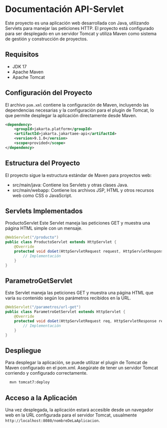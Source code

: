 # Documentación API-Servlet

Este proyecto es una aplicación web desarrollada con Java, utilizando Servlets para manejar las peticiones HTTP. El proyecto está configurado para ser desplegado en un servidor Tomcat y utiliza Maven como sistema de gestión y construcción de proyectos.

## Requisitos

- JDK 17
- Apache Maven
- Apache Tomcat

## Configuración del Proyecto

El archivo `pom.xml` contiene la configuración de Maven, incluyendo las dependencias necesarias y la configuración para el plugin de Tomcat, lo que permite desplegar la aplicación directamente desde Maven.

```xml
<dependency>
    <groupId>jakarta.platform</groupId>
    <artifactId>jakarta.jakartaee-api</artifactId>
    <version>9.1.0</version>
    <scope>provided</scope>
</dependency>
```

## Estructura del Proyecto

El proyecto sigue la estructura estándar de Maven para proyectos web:

  - src/main/java: Contiene los Servlets y otras clases Java.
  - src/main/webapp: Contiene los archivos JSP, HTML y otros recursos web como CSS o JavaScript.

## Servlets Implementados

ProductoServlet
Este Servlet maneja las peticiones GET y muestra una página HTML simple con un mensaje.

```java
@WebServlet("/producto")
public class ProductoServlet extends HttpServlet {
    @Override
    protected void doGet(HttpServletRequest request, HttpServletResponse response) throws IOException, ServletException {
        // Implementación
    }
}
```

## ParametroGetServlet

Este Servlet maneja las peticiones GET y muestra una página HTML que varía su contenido según los parámetros recibidos en la URL.

```java
@WebServlet("/parametros/url-get")
public class ParametroGetServlet extends HttpServlet {
    @Override
    protected void doGet(HttpServletRequest req, HttpServletResponse resp) throws ServletException, IOException {
        // Implementación
    }
}
```

## Despliegue

Para desplegar la aplicación, se puede utilizar el plugin de Tomcat de Maven configurado en el pom.xml. Asegúrate de tener un servidor Tomcat corriendo y configurado correctamente.

```cmd
  mvn tomcat7:deploy
```

## Acceso a la Aplicación

Una vez desplegada, la aplicación estará accesible desde un navegador web en la URL configurada para el servidor Tomcat, usualmente `http://localhost:8080/nombreDeLaAplicacion`.

